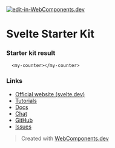 [![edit-in-WebComponents.dev](https://webcomponents.dev/assets/ext/edit_in_wcd.svg)](https://webcomponents.dev/edit/uNfMNVzlVpnfI40s15Xh)
# Svelte Starter Kit

### Starter kit result

```showcase
  <my-counter></my-counter>
```

### Links

- [Official website (svelte.dev)](https://svelte.dev)
- [Tutorials](https://svelte.dev/tutorial/basics)
- [Docs](https://svelte.dev/docs)
- [Chat](https://svelte.dev/chat)
- [GitHub](https://github.com/sveltejs/svelte)
- [Issues](https://github.com/sveltejs/svelte/issues)

> Created with [WebComponents.dev](https://webcomponents.dev)
